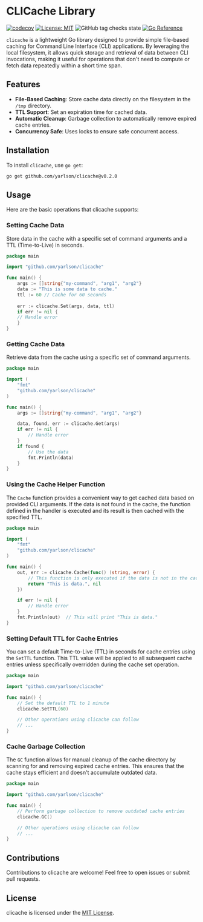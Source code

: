 # CLICache Library

[![codecov](https://codecov.io/gh/yarlson/clicache/graph/badge.svg?token=2U3ILh24ya)](https://codecov.io/gh/yarlson/clicache)
[![License: MIT](https://img.shields.io/badge/License-MIT-yellow.svg)](https://opensource.org/licenses/MIT)
![GitHub tag checks state](https://img.shields.io/github/checks-status/yarlson/clicache/main)
[![Go Reference](https://pkg.go.dev/badge/github.com/yarlson/clicache.svg)](https://pkg.go.dev/github.com/yarlson/clicache)

`clicache` is a lightweight Go library designed to provide simple file-based caching for Command Line Interface (CLI)
applications. By leveraging the local filesystem, it allows quick storage and retrieval of data between CLI invocations,
making it useful for operations that don't need to compute or fetch data repeatedly within a short time span.

## Features

- **File-Based Caching**: Store cache data directly on the filesystem in the `/tmp` directory.
- **TTL Support**: Set an expiration time for cached data.
- **Automatic Cleanup**: Garbage collection to automatically remove expired cache entries.
- **Concurrency Safe**: Uses locks to ensure safe concurrent access.

## Installation

To install `clicache`, use `go get`:

```bash
go get github.com/yarlson/clicache@v0.2.0
```

## Usage

Here are the basic operations that clicache supports:

### Setting Cache Data

Store data in the cache with a specific set of command arguments and a TTL (Time-to-Live) in seconds.

```go
package main

import "github.com/yarlson/clicache"

func main() {
    args := []string{"my-command", "arg1", "arg2"}
    data := "This is some data to cache."
    ttl := 60 // Cache for 60 seconds
    
    err := clicache.Set(args, data, ttl)
    if err != nil {
    // Handle error
    }
}
```

### Getting Cache Data

Retrieve data from the cache using a specific set of command arguments.

```go
package main

import (
    "fmt"
    "github.com/yarlson/clicache"
)

func main() {
	args := []string{"my-command", "arg1", "arg2"}

	data, found, err := clicache.Get(args)
	if err != nil {
		// Handle error
	}
	if found {
		// Use the data
		fmt.Println(data)
	}
}

```

### Using the Cache Helper Function

The `Cache` function provides a convenient way to get cached data based on provided CLI arguments. If the data is not found in the cache, the function defined in the handler is executed and its result is then cached with the specified TTL.

```go
package main

import (
	"fmt"
	"github.com/yarlson/clicache"
)

func main() {
	out, err := clicache.Cache(func() (string, error) {
		// This function is only executed if the data is not in the cache.
		return "This is data.", nil
	})

	if err != nil {
		// Handle error
	}
	fmt.Println(out)  // This will print "This is data."
}
```

### Setting Default TTL for Cache Entries

You can set a default Time-to-Live (TTL) in seconds for cache entries using the `SetTTL` function. This TTL value will be applied to all subsequent cache entries unless specifically overridden during the cache set operation.

```go
package main

import "github.com/yarlson/clicache"

func main() {
    // Set the default TTL to 1 minute
    clicache.SetTTL(60)

    // Other operations using clicache can follow
    // ...
}

```

### Cache Garbage Collection

The `GC` function allows for manual cleanup of the cache directory by scanning for and removing expired cache entries. This ensures that the cache stays efficient and doesn't accumulate outdated data.

```go
package main

import "github.com/yarlson/clicache"

func main() {
    // Perform garbage collection to remove outdated cache entries
    clicache.GC()

    // Other operations using clicache can follow
    // ...
}

```

## Contributions

Contributions to clicache are welcome! Feel free to open issues or submit pull requests.

## License

clicache is licensed under the [MIT License](LICENSE).
